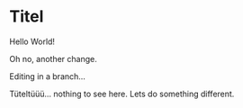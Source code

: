 # Titel

Hello World!

Oh no, another change.

Editing in a branch...

Tüteltüüü... nothing to see here.
Lets do something different.
